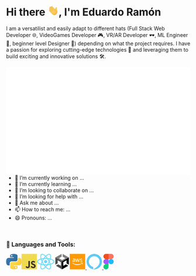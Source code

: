 # Hi there <img src="https://github.com/Edurz135/Edurz135/blob/main/assets/hand.gif" width="30">, I'm Eduardo Ramón 

I am a versatilist and easily adapt to different hats (Full Stack Web Developer 🌐, VideoGames Developer 🎮, VR/AR Developer 🕶, ML Engineer 🤖, beginner level Designer 🎨) depending on what the project requires. I have a passion for exploring cutting-edge technologies 🚀 and leveraging them to build exciting and innovative solutions 🛠️.

<a href="#macropower-title">
  <img src="https://github.com/Edurz135/Github-Stats-Visualization/blob/master/generated/overview.svg#gh-dark-mode-only" alt="macropower" align="right" />
</a>

- 🔭 I’m currently working on ...
- 🌱 I’m currently learning ...
- 👯 I’m looking to collaborate on ...
- 🤔 I’m looking for help with ...
- 💬 Ask me about ...
- 📫 How to reach me: ...
- 😄 Pronouns: ...

<br>

### 🔨 Languages and Tools:
<a href="https://www.python.org" target="_blank"><img align="left" alt="Python" height ="42px" src="https://github.com/Edurz135/Edurz135/blob/main/assets/python.png"></a>
<a href="https://developer.mozilla.org/en-US/docs/Web/JavaScript" target="_blank"> <img align="left" alt="JavaScript" height ="42px"  src="https://github.com/Edurz135/Edurz135/blob/main/assets/javascript.png"> </a>
<a href="https://reactjs.org/" target="_blank"> <img align="left" alt="React" height ="42px" src="https://github.com/Edurz135/Edurz135/blob/main/assets/react.png"></a>
<a href="https://unity.com/" target="_blank"><img align="left" alt="Unity" height ="42px" src="https://github.com/Edurz135/Edurz135/blob/main/assets/unity.png"></a>
<a href="https://aws.amazon.com/?nc2=h_lg" target="_blank"> <img src="https://github.com/Edurz135/Edurz135/blob/main/assets/aws.png" alt="Amazon" height='42px'/> </a>
<a href="https://alexa.amazon.com/" target="_blank"> <img src="https://github.com/Edurz135/Edurz135/blob/main/assets/alexa.png" alt="Alexa" height='42px'/> </a>
<a href="https://www.figma.com/" target="_blank"> <img src="https://github.com/Edurz135/Edurz135/blob/main/assets/figma.png" alt="figma" height='42px'/> </a>
<br>
